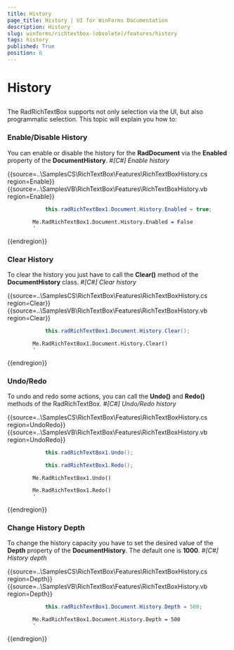 ```yaml
---
title: History
page_title: History | UI for WinForms Documentation
description: History
slug: winforms/richtextbox-(obsolete)/features/history
tags: history
published: True
position: 6
---
```


# History



## 

The RadRichTextBox supports not only selection via the UI, but also programmatic selection. This topic will explain you how to:

### Enable/Disable History

You can enable or disable the history for the __RadDocument__ via the
                 	__Enabled__ property of the __DocumentHistory__.
                 #_[C#] Enable history_

	



{{source=..\SamplesCS\RichTextBox\Features\RichTextBoxHistory.cs region=Enable}} 
{{source=..\SamplesVB\RichTextBox\Features\RichTextBoxHistory.vb region=Enable}} 

````C#
            this.radRichTextBox1.Document.History.Enabled = true;
````
````VB.NET
        Me.RadRichTextBox1.Document.History.Enabled = False
        '
````

{{endregion}} 




### Clear History

To clear the history you just have to call the __Clear()__ method of the __DocumentHistory__ class.
                  #_[C#] Clear history_

	



{{source=..\SamplesCS\RichTextBox\Features\RichTextBoxHistory.cs region=Clear}} 
{{source=..\SamplesVB\RichTextBox\Features\RichTextBoxHistory.vb region=Clear}} 

````C#
            this.radRichTextBox1.Document.History.Clear();
````
````VB.NET
        Me.RadRichTextBox1.Document.History.Clear()
        '
````

{{endregion}} 




### Undo/Redo

To undo and redo some actions, you can call the __Undo()__ and __Redo()__ methods of the RadRichTextBox.
                  #_[C#] Undo/Redo history_

	



{{source=..\SamplesCS\RichTextBox\Features\RichTextBoxHistory.cs region=UndoRedo}} 
{{source=..\SamplesVB\RichTextBox\Features\RichTextBoxHistory.vb region=UndoRedo}} 

````C#
            this.radRichTextBox1.Undo();

            this.radRichTextBox1.Redo();
````
````VB.NET
        Me.RadRichTextBox1.Undo()

        Me.RadRichTextBox1.Redo()
        '
````

{{endregion}} 




### Change History Depth

To change the history capacity you have to set the desired value of the __Depth__ property of the 
                  	__DocumentHistory__. The default one is __1000__.
                  #_[C#] History depth_

	



{{source=..\SamplesCS\RichTextBox\Features\RichTextBoxHistory.cs region=Depth}} 
{{source=..\SamplesVB\RichTextBox\Features\RichTextBoxHistory.vb region=Depth}} 

````C#
            this.radRichTextBox1.Document.History.Depth = 500;
````
````VB.NET
        Me.RadRichTextBox1.Document.History.Depth = 500
        '
````

{{endregion}} 



